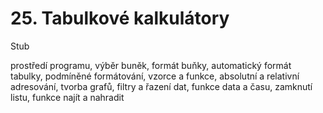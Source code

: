 # 25. Tabulkové kalkulátory

Stub

prostředí programu, výběr buněk, formát buňky, automatický formát tabulky, podmíněné formátování, vzorce a funkce, absolutní a relativní adresování, tvorba grafů, filtry a řazení dat, funkce data a času, zamknutí listu, funkce najít a nahradit